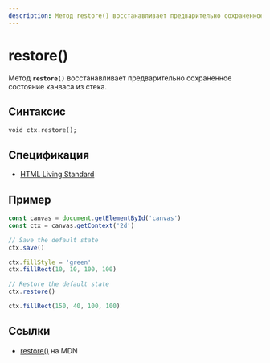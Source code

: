 ```yaml
---
description: Метод restore() восстанавливает предварительно сохраненное состояние канваса из стека
---
```


# restore()

Метод **`restore()`** восстанавливает предварительно сохраненное состояние канваса из стека.

## Синтаксис

```
void ctx.restore();
```

## Спецификация

- [HTML Living Standard](https://html.spec.whatwg.org/multipage/canvas.html#dom-context-2d-restore)

## Пример

```js
const canvas = document.getElementById('canvas')
const ctx = canvas.getContext('2d')

// Save the default state
ctx.save()

ctx.fillStyle = 'green'
ctx.fillRect(10, 10, 100, 100)

// Restore the default state
ctx.restore()

ctx.fillRect(150, 40, 100, 100)
```

## Ссылки

- [restore()](https://developer.mozilla.org/ru/docs/Web/API/CanvasRenderingContext2D/restore) на MDN
